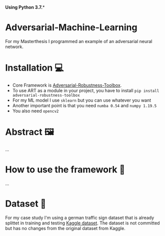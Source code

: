 **Using Python 3.7.***

# Adversarial-Machine-Learning
For my Masterthesis I programmed an example of an adversarial neural network.

# Installation 💻
- Core Framework is [Adversarial-Robustness-Toolbox](https://github.com/Trusted-AI/adversarial-robustness-toolbox).  
- To use ART as a module in your project, you have to install `pip install adversarial-robustness-toolbox`
- For my ML model I use `sklearn` but you can use whatever you want
- Another important point is that you need `numba 0.54` and `numpy 1.19.5`
- You also need `opencv2`

# Abstract 🖼️

...

# How to use the framework 🚀

...

# Dataset 🛑

For my case study I'm using a german traffic sign dataset that is already splittet in training and testing [Kaggle dataset](https://www.kaggle.com/meowmeowmeowmeowmeow/gtsrb-german-traffic-sign/version/1). The dataset is not committed but has no changes from the original dataset from Kaggle.
